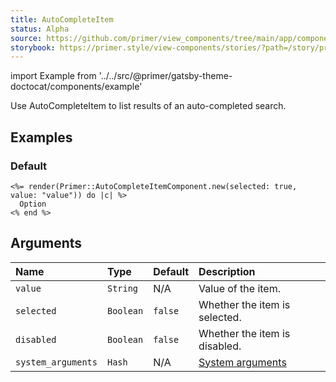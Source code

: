 ```yaml
---
title: AutoCompleteItem
status: Alpha
source: https://github.com/primer/view_components/tree/main/app/components/primer/auto_complete_item_component.rb
storybook: https://primer.style/view-components/stories/?path=/story/primer-auto-complete-item-component
---
```


import Example from '../../src/@primer/gatsby-theme-doctocat/components/example'

<!-- Warning: AUTO-GENERATED file, do not edit. Add code comments to your Ruby instead <3 -->

Use AutoCompleteItem to list results of an auto-completed search.

## Examples

### Default

<Example src="<li role='option' data-autocomplete-value='value' aria-selected='true' class='autocomplete-item '>  Option</li>" />

```erb
<%= render(Primer::AutoCompleteItemComponent.new(selected: true, value: "value")) do |c| %>
  Option
<% end %>
```

## Arguments

| Name | Type | Default | Description |
| :- | :- | :- | :- |
| `value` | `String` | N/A | Value of the item. |
| `selected` | `Boolean` | `false` | Whether the item is selected. |
| `disabled` | `Boolean` | `false` | Whether the item is disabled. |
| `system_arguments` | `Hash` | N/A | [System arguments](/system-arguments) |
